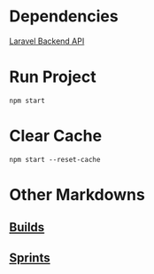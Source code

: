 # Dependencies

[Laravel Backend API](https://github.com/jpbgomes/lv_pap)

# Run Project

```
npm start
```

# Clear Cache

```
npm start --reset-cache
```

# Other Markdowns

## [Builds](markdowns/builds.md)
## [Sprints](markdowns/sprints.md)
